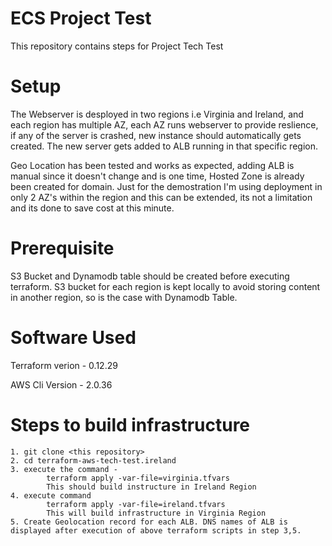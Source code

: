 # ECS Project Test

This repository contains steps for Project Tech Test

# Setup
The Webserver is desployed in two regions i.e Virginia and Ireland, and each region has multiple AZ, each AZ runs webserver to provide reslience, if any of the server is crashed, new instance should automatically gets created. The new server gets added to ALB running in that specific region.

Geo Location has been tested and works as expected, adding ALB is manual since it doesn't change and is one time, Hosted Zone is already been created for domain. Just for the demostration I'm using deployment in only 2 AZ's within the region and this can be extended, its not a limitation and its done to save cost at this minute.

# Prerequisite
S3 Bucket and Dynamodb table should be created before executing terraform.  S3 bucket for each region is kept locally to avoid storing content in another region, so is the case with Dynamodb Table.

# Software Used

Terraform verion - 0.12.29

AWS Cli Version - 2.0.36


# Steps to build infrastructure

```
1. git clone <this repository>
2. cd terraform-aws-tech-test.ireland
3. execute the command - 
		terraform apply -var-file=virginia.tfvars
		This should build instructure in Ireland Region
4. execute command 
		terraform apply -var-file=ireland.tfvars
		This will build infrastructure in Virginia Region
5. Create Geolocation record for each ALB. DNS names of ALB is displayed after execution of above terraform scripts in step 3,5.
```

